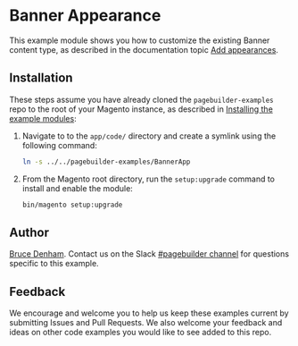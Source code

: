 # Banner Appearance

This example module shows you how to customize the existing Banner content type, as described in the documentation topic [Add appearances](https://devdocs.magento.com/page-builder/docs/content-types/extend/add-appearances.html).

## Installation

These steps assume you have already cloned the `pagebuilder-examples` repo to the root of your Magento instance, as described in [Installing the example modules](../../README.md):

1. Navigate to to the `app/code/` directory and create a symlink using the following command:

    ```bash
    ln -s ../../pagebuilder-examples/BannerApp
    ```

1. From the Magento root directory, run the `setup:upgrade` command to install and enable the module:

   ```bash
   bin/magento setup:upgrade
   ```

## Author

[Bruce Denham](https://github.com/bdenham). Contact us on the Slack [#pagebuilder channel](https://slack.com/app_redirect?channel=pagebuilder) for questions specific to this example.

## Feedback

We encourage and welcome you to help us keep these examples current by submitting Issues and Pull Requests. We also welcome your feedback and ideas on other code examples you would like to see added to this repo.

